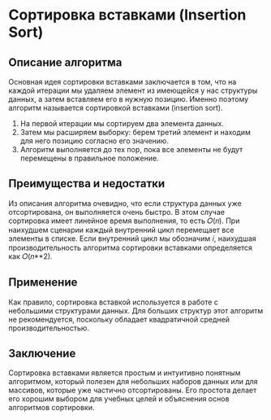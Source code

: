 # Сортировка вставками (Insertion Sort)

## Описание алгоритма
Основная идея сортировки вставками заключается в том, что на каждой итерации мы удаляем элемент из имеющейся у нас структуры данных, а затем вставляем его в нужную позицию. Именно поэтому алгоритм называется сортировкой вставками (insertion sort).

1. На первой итерации мы сортируем два элемента данных.
2. Затем мы расширяем выборку: берем третий элемент и находим для него позицию согласно его значению.
3. Алгоритм выполняется до тех пор, пока все элементы не будут перемещены в правильное положение.

## Преимущества и недостатки
Из описания алгоритма очевидно, что если структура данных уже отсортирована, он выполняется очень быстро. В этом случае сортировка имеет линейное время выполнения, то есть 𝑂(𝑛). При наихудшем сценарии каждый внутренний цикл перемещает все элементы в списке. Если внутренний цикл мы обозначим 𝑖, наихудшая производительность алгоритма сортировки вставками определяется как 𝑂(𝑛**2).

## Применение
Как правило, сортировка вставкой используется в работе с небольшими структурами данных. Для больших структур этот алгоритм не рекомендуется, поскольку обладает квадратичной средней производительностью.

## Заключение
Сортировка вставками является простым и интуитивно понятным алгоритмом, который полезен для небольших наборов данных или для массивов, которые уже частично отсортированы. Его простота делает его хорошим выбором для учебных целей и объяснения основ алгоритмов сортировки.